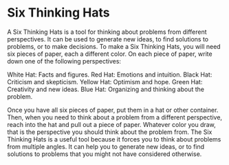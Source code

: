 # Six Thinking Hats

A Six Thinking Hats is a tool for thinking about problems from different perspectives. It can be used to generate new ideas, to find solutions to problems, or to make decisions. To make a Six Thinking Hats, you will need six pieces of paper, each a different color. On each piece of paper, write down one of the following perspectives:

White Hat: Facts and figures.
Red Hat: Emotions and intuition.
Black Hat: Criticism and skepticism.
Yellow Hat: Optimism and hope.
Green Hat: Creativity and new ideas.
Blue Hat: Organizing and thinking about the problem.

Once you have all six pieces of paper, put them in a hat or other container. Then, when you need to think about a problem from a different perspective, reach into the hat and pull out a piece of paper. Whatever color you draw, that is the perspective you should think about the problem from. The Six Thinking Hats is a useful tool because it forces you to think about problems from multiple angles. It can help you to generate new ideas, or to find solutions to problems that you might not have considered otherwise.
